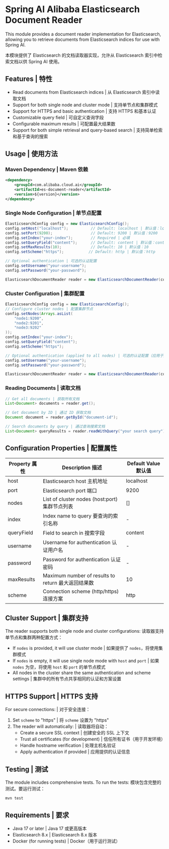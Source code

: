 # Spring AI Alibaba Elasticsearch Document Reader

This module provides a document reader implementation for Elasticsearch, allowing you to retrieve documents from Elasticsearch indices for use with Spring AI.

本模块提供了 Elasticsearch 的文档读取器实现，允许从 Elasticsearch 索引中检索文档以供 Spring AI 使用。

## Features | 特性

- Read documents from Elasticsearch indices | 从 Elasticsearch 索引中读取文档
- Support for both single node and cluster mode | 支持单节点和集群模式
- Support for HTTPS and basic authentication | 支持 HTTPS 和基本认证
- Customizable query field | 可自定义查询字段
- Configurable maximum results | 可配置最大结果数
- Support for both simple retrieval and query-based search | 支持简单检索和基于查询的搜索

## Usage | 使用方法

### Maven Dependency | Maven 依赖

```xml
<dependency>
    <groupId>com.alibaba.cloud.ai</groupId>
    <artifactId>es-document-reader</artifactId>
    <version>${version}</version>
</dependency>
```

### Single Node Configuration | 单节点配置

```java
ElasticsearchConfig config = new ElasticsearchConfig();
config.setHost("localhost");          // Default: localhost | 默认值：localhost
config.setPort(9200);                 // Default: 9200 | 默认值：9200
config.setIndex("your-index");        // Required | 必填
config.setQueryField("content");      // Default: content | 默认值：content
config.setMaxResults(10);             // Default: 10 | 默认值：10
config.setScheme("https");           // Default: http | 默认值：http

// Optional authentication | 可选的认证配置
config.setUsername("your-username");
config.setPassword("your-password");

ElasticsearchDocumentReader reader = new ElasticsearchDocumentReader(config);
```

### Cluster Configuration | 集群配置

```java
ElasticsearchConfig config = new ElasticsearchConfig();
// Configure cluster nodes | 配置集群节点
config.setNodes(Arrays.asList(
    "node1:9200",
    "node2:9201",
    "node3:9202"
));
config.setIndex("your-index");
config.setQueryField("content");
config.setScheme("https");

// Optional authentication (applied to all nodes) | 可选的认证配置（应用于所有节点）
config.setUsername("your-username");
config.setPassword("your-password");

ElasticsearchDocumentReader reader = new ElasticsearchDocumentReader(config);
```

### Reading Documents | 读取文档

```java
// Get all documents | 获取所有文档
List<Document> documents = reader.get();

// Get document by ID | 通过 ID 获取文档
Document document = reader.getById("document-id");

// Search documents by query | 通过查询搜索文档
List<Document> queryResults = reader.readWithQuery("your search query");
```

## Configuration Properties | 配置属性

| Property 属性 | Description 描述 | Default Value 默认值 |
|------------|----------------|------------------|
| host       | Elasticsearch host 主机地址 | localhost |
| port       | Elasticsearch port 端口 | 9200 |
| nodes      | List of cluster nodes (host:port) 集群节点列表 | [] |
| index      | Index name to query 要查询的索引名称 | - |
| queryField | Field to search in 搜索字段 | content |
| username   | Username for authentication 认证用户名 | - |
| password   | Password for authentication 认证密码 | - |
| maxResults | Maximum number of results to return 最大返回结果数 | 10 |
| scheme     | Connection scheme (http/https) 连接方案 | http |

## Cluster Support | 集群支持

The reader supports both single node and cluster configurations:
读取器支持单节点和集群两种配置方式：

- If `nodes` is provided, it will use cluster mode | 如果提供了 `nodes`，将使用集群模式
- If `nodes` is empty, it will use single node mode with `host` and `port` | 如果 `nodes` 为空，将使用 `host` 和 `port` 的单节点模式
- All nodes in the cluster share the same authentication and scheme settings | 集群中的所有节点共享相同的认证和方案设置

## HTTPS Support | HTTPS 支持

For secure connections: | 对于安全连接：

1. Set `scheme` to "https" | 将 `scheme` 设置为 "https"
2. The reader will automatically: | 读取器将自动：
   - Create a secure SSL context | 创建安全的 SSL 上下文
   - Trust all certificates (for development) | 信任所有证书（用于开发环境）
   - Handle hostname verification | 处理主机名验证
   - Apply authentication if provided | 应用提供的认证信息

## Testing | 测试

The module includes comprehensive tests. To run the tests:
模块包含完整的测试。要运行测试：

```bash
mvn test
```

## Requirements | 要求

- Java 17 or later | Java 17 或更高版本
- Elasticsearch 8.x | Elasticsearch 8.x 版本
- Docker (for running tests) | Docker（用于运行测试） 
